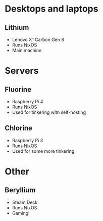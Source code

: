# Desktops and laptops

## Lithium

- Lenovo X1 Carbon Gen 8
- Runs NixOS
- Main machine

# Servers

## Fluorine

- Raspberry Pi 4
- Runs NixOS
- Used for tinkering with self-hosting

## Chlorine

- Raspberry Pi 3
- Runs NixOS
- Used for some more tinkering

# Other

## Beryllium

- Steam Deck
- Runs NixOS
- Gaming!
